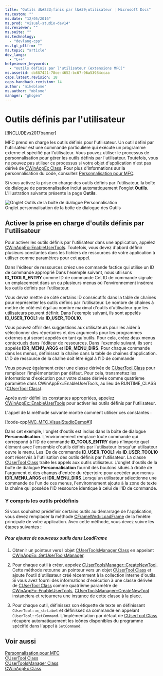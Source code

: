 ```yaml
---
title: "Outils d&#233;finis par l&#39;utilisateur | Microsoft Docs"
ms.custom: ""
ms.date: "12/05/2016"
ms.prod: "visual-studio-dev14"
ms.reviewer: ""
ms.suite: ""
ms.technology: 
  - "devlang-cpp"
ms.tgt_pltfrm: ""
ms.topic: "article"
dev_langs: 
  - "C++"
helpviewer_keywords: 
  - "outils définis par l'utilisateur (extensions MFC)"
ms.assetid: cb887421-78ce-4652-bc67-96a53984ccaa
caps.latest.revision: 18
caps.handback.revision: 14
author: "mikeblome"
ms.author: "mblome"
manager: "ghogen"
---
```

# Outils d&#233;finis par l&#39;utilisateur
[!INCLUDE[vs2017banner](../assembler/inline/includes/vs2017banner.md)]

MFC prend en charge les outils définis pour l'utilisateur.  Un outil défini par l'utilisateur est une commande particulière qui exécute un programme externe et spécifié par l'utilisateur.  Vous pouvez utiliser le processus de personnalisation pour gérer les outils définis par l'utilisateur.  Toutefois, vous ne pouvez pas utiliser ce processus si votre objet d'application n'est pas dérivé de [CWinAppEx Class](../mfc/reference/cwinappex-class.md).  Pour plus d'informations sur la personnalisation du code, consultez [Personnalisation pour MFC](../mfc/customization-for-mfc.md).  
  
 Si vous activez la prise en charge des outils définis par l'utilisateur, la boîte de dialogue de personnalisation inclut automatiquement l'onglet **Outils**.  L'illustration suivante présente la page **Outils**.  
  
 ![Onglet Outils de la boîte de dialogue Personnalisation](../mfc/media/custdialogboxtoolstab.png "CustDialogBoxToolsTab")  
Onglet personnalisation de la boîte de dialogue des Outils  
  
## Activer la prise en charge d'outils définis par l'utilisateur  
 Pour activer les outils définis par l'utilisateur dans une application, appelez [CWinAppEx::EnableUserTools](../Topic/CWinAppEx::EnableUserTools.md).  Toutefois, vous devez d'abord définir plusieurs constantes dans les fichiers de ressources de votre application à utiliser comme paramètres pour cet appel.  
  
 Dans l'éditeur de ressources créez une commande factice qui utilise un ID de commande approprié  Dans l'exemple suivant, nous utilisons **ID\_TOOLS\_ENTRY** comme ID de commande  Cet ID de commande signale un emplacement dans un ou plusieurs menus où l'environnement insèrera les outils définis par l'utilisateur.  
  
 Vous devez mettre de côté certains ID consécutifs dans la table de chaînes pour représenter les outils définis par l'utilisateur.  Le nombre de chaînes à mettre de côté est égal au nombre maximal d'outils d'utilisateur que les utilisateurs peuvent définir.  Dans l'exemple suivant, ils sont appelés **ID\_USER\_TOOL1** via **ID\_USER\_TOOL10**.  
  
 Vous pouvez offrir des suggestions aux utilisateurs pour les aider à sélectionner des répertoires et des arguments pour les programmes externes qui seront appelés en tant qu'outils.  Pour cela, créez deux menus contextuels dans l'éditeur de ressources.  Dans l'exemple suivant, ils sont appelés **IDR\_MENU\_ARGS** et **IDR\_MENU\_DIRS**.  Pour chaque commande dans les menus, définissez la chaîne dans la table de chaînes d'application.  L'ID de ressource de la chaîne doit être égal à l'ID de commande  
  
 Vous pouvez également créer une classe dérivée de [CUserTool Class](../mfc/reference/cusertool-class.md) pour remplacer l'implémentation par défaut.  Pour cela, transmettez les informations d'exécution pour votre classe dérivée comme quatrième paramètre dans CWinAppEx::EnableUserTools, au lieu de RUNTIME\_CLASS \([CUserTool Class](../mfc/reference/cusertool-class.md)\).  
  
 Après avoir défini les constantes appropriées, appelez [CWinAppEx::EnableUserTools](../Topic/CWinAppEx::EnableUserTools.md) pour activer les outils définis par l'utilisateur.  
  
 L'appel de la méthode suivante montre comment utiliser ces constantes :  
  
 [!code-cpp[NVC_MFC_VisualStudioDemo#1](../mfc/codesnippet/CPP/user-defined-tools_1.cpp)]  
  
 Dans cet exemple, l'onglet d'outils est inclus dans la boîte de dialogue **Personnalisation**.  L'environnement remplace toute commande qui correspond à l'ID de commande **ID\_TOOLS\_ENTRY** dans n'importe quel élément avec l'ensemble d'outils définis par l'utilisateur lorsqu'un utilisateur ouvre le menu.  Les IDs de commande **ID\_USER\_TOOL1** via **ID\_USER\_TOOL10** sont réservés à l'utilisation des outils définis par l'utilisateur.  La classe [CUserTool Class](../mfc/reference/cusertool-class.md) traite les appels aux outils utilisateur.  L'onglet d'outils de la boîte de dialogue **Personnalisation** fournit des boutons situés à droite de l'argument et des champs d'entrée du répertoire pour accéder aux menus **IDR\_MENU\_ARGS** et **IDR\_MENU\_DIRS**.Lorsqu'un utilisateur sélectionne une commande de l'un de ces menus, l'environnement ajoute à la zone de texte la chaîne qui possède l'ID ressource identique à celui de l'ID de commande.  
  
### Y compris les outils prédéfinis  
 Si vous souhaitez prédéfinir certains outils au démarrage de l'application, vous devez remplacer la méthode [CFrameWnd::LoadFrame](../Topic/CFrameWnd::LoadFrame.md) de la fenêtre principale de votre application.  Avec cette méthode, vous devez suivre les étapes suivantes :  
  
##### Pour ajouter de nouveaux outils dans LoadFrame  
  
1.  Obtenir un pointeur vers l'objet [CUserToolsManager Class](../mfc/reference/cusertoolsmanager-class.md) en appelant [CWinAppEx::GetUserToolsManager](../Topic/CWinAppEx::GetUserToolsManager.md).  
  
2.  Pour chaque outil à créer, appelez [CUserToolsManager::CreateNewTool](../Topic/CUserToolsManager::CreateNewTool.md).  Cette méthode retourne un pointeur vers un objet [CUserTool Class](../mfc/reference/cusertool-class.md) et ajoute l'outil d'utilisateur créé récemment à la collection interne d'outils.  Si vous avez fourni des informations d'exécution à une classe dérivée de [CUserTool Class](../mfc/reference/cusertool-class.md) comme quatrième paramètre de [CWinAppEx::EnableUserTools](../Topic/CWinAppEx::EnableUserTools.md), [CUserToolsManager::CreateNewTool](../Topic/CUserToolsManager::CreateNewTool.md) instanciera et retournera une instance de cette classe à la place.  
  
3.  Pour chaque outil, définissez son étiquette de texte en définissant `CUserTool::m_strLabel` et définissez sa commande en appelant `CUserTool::SetCommand`.  L'implémentation par défaut de [CUserTool Class](../mfc/reference/cusertool-class.md) récupère automatiquement les icônes disponibles du programme spécifié dans l'appel à `SetCommand`.  
  
## Voir aussi  
 [Personnalisation pour MFC](../mfc/customization-for-mfc.md)   
 [CUserTool Class](../mfc/reference/cusertool-class.md)   
 [CUserToolsManager Class](../mfc/reference/cusertoolsmanager-class.md)   
 [CWinAppEx Class](../mfc/reference/cwinappex-class.md)